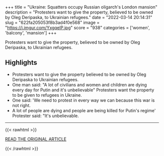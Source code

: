 +++
title = "Ukraine: Squatters occupy Russian oligarch's London mansion"
description = "Protesters want to give the property, believed to be owned by Oleg Deripaska, to Ukrainian refugees."
date = "2022-03-14 20:14:31"
slug = "622fa205053f8b3ad4f0e568"
image = "https://i.imgur.com/YxgqelP.jpg"
score = "938"
categories = ['women', 'balcony', 'mansion']
+++

Protesters want to give the property, believed to be owned by Oleg Deripaska, to Ukrainian refugees.

## Highlights

- Protesters want to give the property believed to be owned by Oleg Deripaska to Ukrainian refugees.
- One man said: "A lot of civilians and women and children are dying every day for Putin and it's unbelievable" Protesters want the property to be given to refugees in Ukraine.
- One said: 'We need to protest in every way we can because this war is not right.
- A lot of people are dying and people are being killed for Putin's regime' Protester said: "It's unbelievable.

---

{{< rawhtml >}}
  <p class="article-category">
    <a target="_blank" href="https://www.bbc.co.uk/news/uk-england-london-60736583">READ THE ORIGINAL ARTICLE</a>
  </p>
{{< /rawhtml >}}
